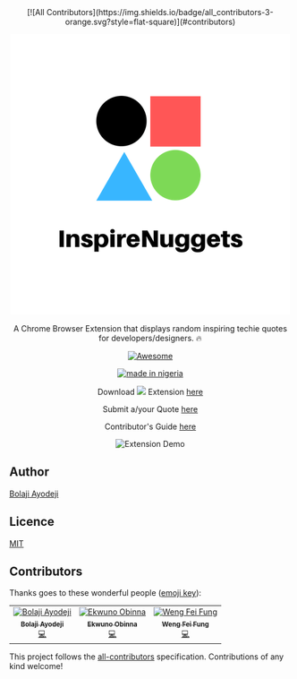 <div align="center">
[![All Contributors](https://img.shields.io/badge/all_contributors-3-orange.svg?style=flat-square)](#contributors)

![inspireNuggets](/tab-icon.png)

A Chrome Browser Extension that displays random inspiring techie quotes for developers/designers. :fire:

[![Awesome](https://cdn.rawgit.com/sindresorhus/awesome/d7305f38d29fed78fa85652e3a63e154dd8e8829/media/badge.svg)](https://github.com/sindresorhus/awesome)

[![made in nigeria](https://img.shields.io/badge/made%20in-nigeria-008751.svg?style=for-the-badge)](https://github.com/acekyd/made-in-nigeria)


Download <img src="https://raw.githubusercontent.com/alrra/browser-logos/master/src/chrome/chrome_48x48.png" width="15" /></a> Extension [here](https://chrome.google.com/webstore/detail/inspirenuggets-for-chrome/acnfgdioohhajabdofaadfdhmlkphmlb)

Submit a/your Quote [here](https://goo.gl/forms/a7F16zmOKFCCw6483)

Contributor's Guide [here](https://github.com/BolajiAyodeji/inspireNuggets/blob/master/docs/README.md)

![Extension Demo](img/demo.gif)

</div>


## Author
[Bolaji Ayodeji](https://github.com/BolajiAyodeji)

## Licence
[MIT](https://opensource.org/licenses/MIT)

## Contributors

Thanks goes to these wonderful people ([emoji key](https://allcontributors.org/docs/en/emoji-key)):

<!-- ALL-CONTRIBUTORS-LIST:START - Do not remove or modify this section -->
<!-- prettier-ignore -->
<table><tr><td align="center"><a href="https://bolajiayodeji.com"><img src="https://avatars2.githubusercontent.com/u/30334776?v=4" width="100px;" alt="Bolaji Ayodeji"/><br /><sub><b>Bolaji Ayodeji</b></sub></a><br /><a href="https://github.com/BolajiAyodeji/inspireNuggets/commits?author=bolajiayodeji" title="Code">💻</a></td><td align="center"><a href="https://github.com/Ekwuno"><img src="https://avatars1.githubusercontent.com/u/35943047?v=4" width="100px;" alt="Ekwuno Obinna"/><br /><sub><b>Ekwuno Obinna</b></sub></a><br /><a href="https://github.com/BolajiAyodeji/inspireNuggets/commits?author=Ekwuno" title="Code">💻</a></td><td align="center"><a href="https://github.com/Siphon880gh"><img src="https://avatars0.githubusercontent.com/u/5465445?v=4" width="100px;" alt="Weng Fei Fung"/><br /><sub><b>Weng Fei Fung</b></sub></a><br /><a href="https://github.com/BolajiAyodeji/inspireNuggets/commits?author=Siphon880gh" title="Code">💻</a></td></tr></table>

<!-- ALL-CONTRIBUTORS-LIST:END -->

This project follows the [all-contributors](https://github.com/all-contributors/all-contributors) specification. Contributions of any kind welcome!